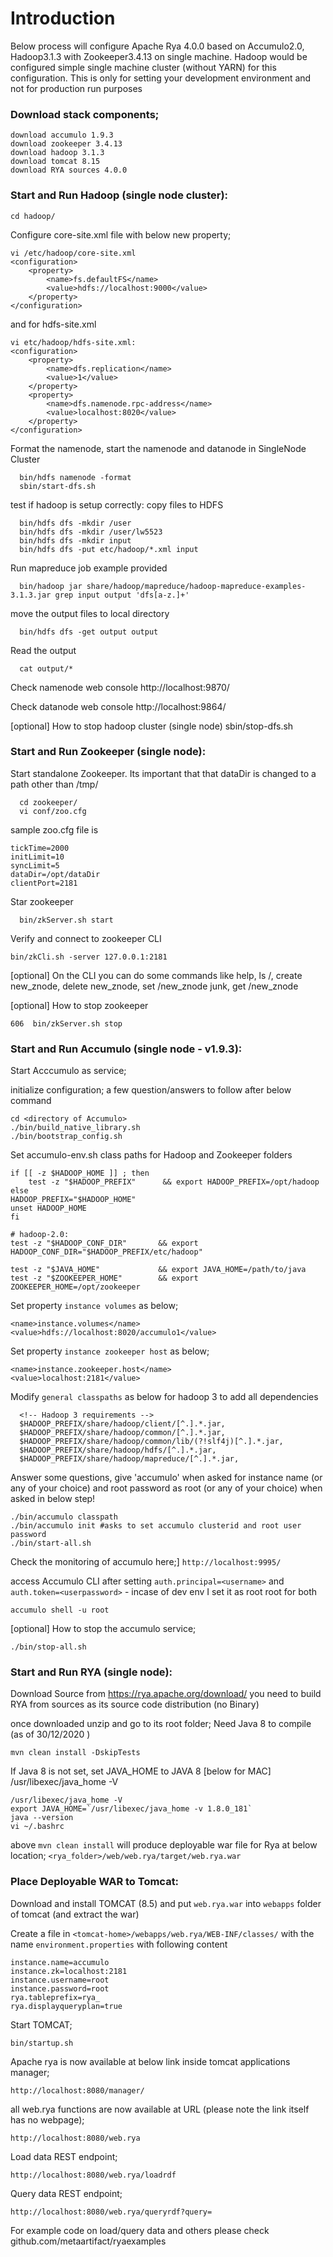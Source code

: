 # Introduction

Below process will configure Apache Rya 4.0.0 based on Accumulo2.0, Hadoop3.1.3 with Zookeeper3.4.13 on single machine. Hadoop would be configured simple single machine cluster (without YARN) for this configuration. This is only for setting your development environment and not for production run purposes
 
### Download stack components;
  
    download accumulo 1.9.3
    download zookeeper 3.4.13
    download hadoop 3.1.3
    download tomcat 8.15
    download RYA sources 4.0.0

### Start and Run Hadoop (single node cluster):

    cd hadoop/

Configure core-site.xml file with below new property;

    vi /etc/hadoop/core-site.xml
    <configuration>
        <property>
            <name>fs.defaultFS</name>
            <value>hdfs://localhost:9000</value>
        </property>
    </configuration>

and for hdfs-site.xml

    vi etc/hadoop/hdfs-site.xml:
    <configuration>
        <property>
            <name>dfs.replication</name>
            <value>1</value>
        </property>
        <property>
            <name>dfs.namenode.rpc-address</name>
            <value>localhost:8020</value>
        </property>
    </configuration>

Format the namenode, start the namenode and datanode in SingleNode Cluster 

      bin/hdfs namenode -format
      sbin/start-dfs.sh

test if hadoop is setup correctly:
copy files to HDFS

      bin/hdfs dfs -mkdir /user
      bin/hdfs dfs -mkdir /user/lw5523
      bin/hdfs dfs -mkdir input
      bin/hdfs dfs -put etc/hadoop/*.xml input

Run mapreduce job example provided

      bin/hadoop jar share/hadoop/mapreduce/hadoop-mapreduce-examples-3.1.3.jar grep input output 'dfs[a-z.]+'

move the output files to local directory
    
      bin/hdfs dfs -get output output

Read the output

      cat output/*

Check namenode web console
http://localhost:9870/

Check datanode web console
http://localhost:9864/

[optional] How to stop hadoop cluster (single node)
      sbin/stop-dfs.sh

### Start and Run Zookeeper (single node):

Start standalone Zookeeper. Its important that that dataDir is changed to a path other than /tmp/ 

      cd zookeeper/
      vi conf/zoo.cfg 

sample zoo.cfg file is

    tickTime=2000
    initLimit=10
    syncLimit=5
    dataDir=/opt/dataDir
    clientPort=2181

Star zookeeper

      bin/zkServer.sh start

Verify and connect to zookeeper CLI

    bin/zkCli.sh -server 127.0.0.1:2181

[optional]
On the CLI you can do some commands like help, ls /, create new_znode, delete new_znode, set /new_znode junk, get /new_znode

[optional] How to stop zookeeper
  
    606  bin/zkServer.sh stop

### Start and Run Accumulo (single node - v1.9.3):

Start Acccumulo as service;

initialize configuration; a few question/answers to follow after below command
    
    cd <directory of Accumulo>
    ./bin/build_native_library.sh
    ./bin/bootstrap_config.sh

Set accumulo-env.sh class paths for Hadoop and Zookeeper folders

    if [[ -z $HADOOP_HOME ]] ; then
        test -z "$HADOOP_PREFIX"      && export HADOOP_PREFIX=/opt/hadoop
    else
    HADOOP_PREFIX="$HADOOP_HOME"
    unset HADOOP_HOME
    fi

    # hadoop-2.0:
    test -z "$HADOOP_CONF_DIR"       && export HADOOP_CONF_DIR="$HADOOP_PREFIX/etc/hadoop"

    test -z "$JAVA_HOME"             && export JAVA_HOME=/path/to/java
    test -z "$ZOOKEEPER_HOME"        && export ZOOKEEPER_HOME=/opt/zookeeper

Set property `instance volumes` as below;

    <name>instance.volumes</name>
    <value>hdfs://localhost:8020/accumulo1</value>

Set property `instance zookeeper host` as below;

    <name>instance.zookeeper.host</name>
    <value>localhost:2181</value>

Modify `general classpaths` as below for hadoop 3 to add all dependencies

      <!-- Hadoop 3 requirements -->
      $HADOOP_PREFIX/share/hadoop/client/[^.].*.jar,
      $HADOOP_PREFIX/share/hadoop/common/[^.].*.jar,
      $HADOOP_PREFIX/share/hadoop/common/lib/(?!slf4j)[^.].*.jar,
      $HADOOP_PREFIX/share/hadoop/hdfs/[^.].*.jar,
      $HADOOP_PREFIX/share/hadoop/mapreduce/[^.].*.jar,

Answer some questions, give 'accumulo' when asked for instance name (or any of your choice) and root password as root (or any of your choice) when asked in below step!

    ./bin/accumulo classpath
    ./bin/accumulo init #asks to set accumulo clusterid and root user password
    ./bin/start-all.sh

Check the monitoring of accumulo here;]
`http://localhost:9995/`

access Accumulo CLI after setting `auth.principal=<username>` and `auth.token=<userpassword>` - incase of dev env I set it as root root for both

    accumulo shell -u root

[optional] How to stop the accumulo service;

    ./bin/stop-all.sh


### Start and Run RYA (single node):

Download Source from https://rya.apache.org/download/
you need to build RYA from sources as its source code distribution (no Binary)

once downloaded unzip and go to its root folder;
Need Java 8 to compile (as of 30/12/2020 )

    mvn clean install -DskipTests

If Java 8 is not set, set JAVA_HOME to JAVA 8 [below for MAC]
/usr/libexec/java_home -V

    /usr/libexec/java_home -V
    export JAVA_HOME=`/usr/libexec/java_home -v 1.8.0_181`
    java --version
    vi ~/.bashrc 

above `mvn clean install` will produce deployable war file for Rya at below location;
 `<rya_folder>/web/web.rya/target/web.rya.war`

### Place Deployable WAR to Tomcat:

Download and install TOMCAT (8.5) and put `web.rya.war` into `webapps` folder of tomcat (and extract the war)

Create a file in `<tomcat-home>/webapps/web.rya/WEB-INF/classes/` with the name `environment.properties` with following content

    instance.name=accumulo
    instance.zk=localhost:2181
    instance.username=root
    instance.password=root
    rya.tableprefix=rya_
    rya.displayqueryplan=true

Start TOMCAT;

    bin/startup.sh

Apache rya is now available at below link inside tomcat applications manager;

    http://localhost:8080/manager/

all web.rya functions are now available at URL (please note the link itself has no webpage);

    http://localhost:8080/web.rya

Load data REST endpoint;
    
    http://localhost:8080/web.rya/loadrdf

Query data REST endpoint;

    http://localhost:8080/web.rya/queryrdf?query=

For example code on load/query data and others please check github.com/metaartifact/ryaexamples
